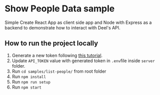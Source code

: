 # Show People Data sample

Simple Create React App as client side app and Node with Express as a backend to demonstrate how to interact with Deel's API.

## How to run the project locally

1. Generate a new token following [this tutorial](https://developer.deel.com/docs/api-tokens-1).
2. Update `API_TOKEN` value with generated token in `.env`file inside `server` folder.
3. Run `cd samples/list-people/` from root folder
4. Run `npm install`
5. Run `npm run setup`
6. Run `npm start`

